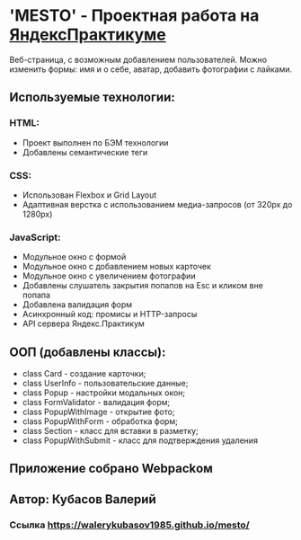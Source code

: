 # 'MESTO' - Проектная работа на [ЯндексПрактикуме](https://practicum.yandex.ru/)
Веб-страница, с возможным добавлением пользователей. Можно изменить формы: имя и о себе, аватар, добавить фотографии с лайками.
## Используемые технологии:
### HTML:
* Проект выполнен по БЭМ технологии
* Добавлены семантические теги
### CSS:
* Использован Flexbox и Grid Layout
* Адаптивная верстка с использованием медиа-запросов (от 320px до 1280px)
### JavaScript:
* Модульное окно с формой
* Модульное окно с добавлением новых карточек
* Модульное окно с увеличением фотографии
* Добавлены слушатель закрытия попапов на Esc и кликом вне попапа
* Добавлена валидация форм
* Асинхронный код: промисы и HTTP-запросы
* API сервера Яндекс.Практикум
## ООП (добавлены классы):
* class Card - создание карточки;
* class UserInfo - пользовательские данные;
* class Popup - настройки модальных окон;
* class FormValidator - валидация форм;
* class PopupWithImage - открытие фото;
* class PopupWithForm - обработка форм;
* class Section - класс для вставки в разметку;
* class PopupWithSubmit - класс для подтверждения удаления
## Приложение собрано Webpackом
## Автор: Кубасов Валерий
### Ссылка https://walerykubasov1985.github.io/mesto/
